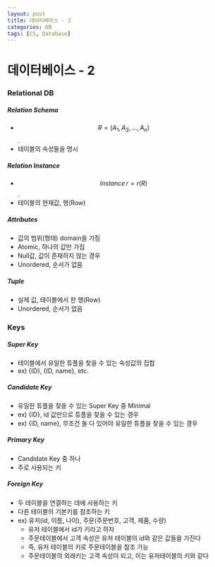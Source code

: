 ```yaml
---
layout: post
title: 데이터베이스 - 2
categories: DB
tags: [CS, Database]
---
```


# 데이터베이스 - 2

### Relational DB

##### Relation Schema

- $$R=(A_1, A_2, ..., A_n)$$.
- 테이블의 속성들을 명시

##### Relation Instance

- $$Instance\,r=r(R)$$.
- 테이블의 현재값, 행(Row)

##### Attributes

- 값의 범위(형태) domain을 가짐
- Atomic, 하나의 값만 가짐
- Null값, 값이 존재하지 않는 경우
- Unordered, 순서가 없음

##### Tuple

- 실제 값, 테이블에서 한 행(Row)
- Unordered, 순서가 없음

### Keys

##### Super Key

- 테이블에서 유일한 튜플을 찾을 수 있는 속성값의 집합
- ex) {ID}, {ID, name}, etc.

##### Candidate Key

- 유일한 튜플을 찾을 수 있는 Super Key 중 Minimal
- ex) {ID}, id 값만으로 튜플을 찾을 수 있는 경우
- ex) {ID, name}, 무조건 둘 다 있어야 유일한 튜플을 찾을 수 있는 경우

##### Primary Key

- Candidate Key 중 하나
- 주로 사용되는 키

##### Foreign Key

- 두 테이블을 연결하는 데에 사용하는 키
- 다른 테이블의 기본키를 참조하는 키
- ex) 유저(id, 이름, 나이), 주문(주문번호, 고객, 제품, 수량)
  - 유저 테이블에서 id가 키라고 하자
  - 주문테이블에서 고객 속성은 유저 테이블의 id와 같은 값들을 가진다
  - 즉, 유저 테이블의 키로 주문테이블을 참조 가능
  - 주문테이블의 외래키는 고객 속성이 되고, 이는 유저테이블의 키와 같다
